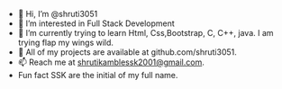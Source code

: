 - 👋 Hi, I’m @shruti3051
- 👀 I’m interested in Full Stack Development  
- 🌱 I’m currently trying to learn Html, Css,Bootstrap, C, C++, java. I am trying flap my wings wild.
- 💞️ All of my projects are available at github.com/shruti3051.
- 📫 Reach me at shrutikamblessk2001@gmail.com.
- Fun fact SSK are the initial of my full name.

<!---
shruti3051/shruti3051 is a ✨ special ✨ repository because its `README.md` (this file) appears on your GitHub profile.
You can click the Preview link to take a look at your changes.
--->
